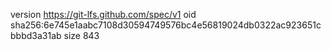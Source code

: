 version https://git-lfs.github.com/spec/v1
oid sha256:6e745e1aabc7108d30594749576bc4e56819024db0322ac923651cbbbd3a31ab
size 843
